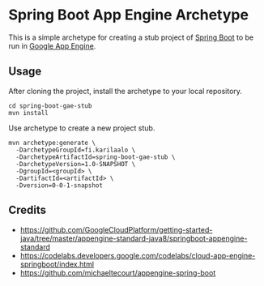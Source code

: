 # Spring Boot App Engine Archetype

This is a simple archetype for creating a stub project
of [Spring Boot](https://projects.spring.io/spring-boot/)
to be run in [Google App Engine](https://cloud.google.com/appengine/).

## Usage

After cloning the project, install the archetype to your local repository.

    cd spring-boot-gae-stub
    mvn install
    
Use archetype to create a new project stub.

    mvn archetype:generate \
      -DarchetypeGroupId=fi.karilaalo \
      -DarchetypeArtifactId=spring-boot-gae-stub \
      -DarchetypeVersion=1.0-SNAPSHOT \
      -DgroupId=<groupId> \
      -DartifactId=<artifactId> \
      -Dversion=0-0-1-snapshot

## Credits

- https://github.com/GoogleCloudPlatform/getting-started-java/tree/master/appengine-standard-java8/springboot-appengine-standard
- https://codelabs.developers.google.com/codelabs/cloud-app-engine-springboot/index.html
- https://github.com/michaeltecourt/appengine-spring-boot